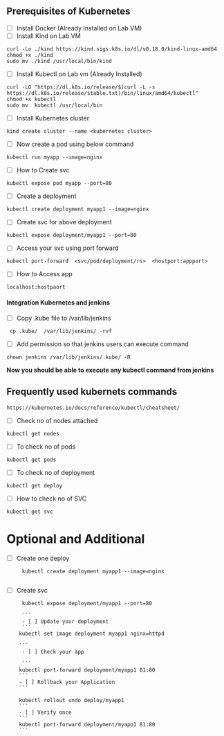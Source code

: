 ## Prerequisites of Kubernetes
- [ ] Install Docker (Already Installed on Lab VM)
- [ ] Install Kind on Lab VM

```
curl -Lo ./kind https://kind.sigs.k8s.io/dl/v0.18.0/kind-linux-amd64
chmod +x ./kind
sudo mv ./kind /usr/local/bin/kind
```

- [ ] Install Kubectl on Lab vm (Already Installed)

```
curl -LO "https://dl.k8s.io/release/$(curl -L -s https://dl.k8s.io/release/stable.txt)/bin/linux/amd64/kubectl"
chmod +x kubectl
sudo mv  kubectl /usr/local/bin
```
- [ ] Install Kubernetes cluster

```
kind create cluster --name <kubernetes cluster>
```

- [ ] Now create a pod using below command

```
kubectl run myapp --image=nginx
```
- [ ] How to Create svc

```
kubectl expose pod myapp --port=80
```
- [ ] Create a deployment

```
kubectl create deployment myapp1 --image=nginx
```
- [ ] Create svc for above deployment 

```
kubectl expose deployment/myapp1 --port=80
```

- [ ]  Access your svc using port forward 

```
kubectl port-forward  <svc/pod/deployment/rs>  <hostport:appport>
```

- [ ] How to Access app
```
localhost:hostpaort
```

#### Integration Kubernetes and jenkins 


- [ ] Copy .kube file to /var/lib/jenkins

```
 cp .kube/  /var/lib/jenkins/ -rvf 
 ```
 - [ ] Add permission so that jenkins users can execute command

```
chown jenkins /var/lib/jenkins/.kube/ -R
```

**Now you should be able to execute any kubectl command from jenkins**




## Frequently used kubernets commands
 ```
 https://kubernetes.io/docs/reference/kubectl/cheatsheet/
 ```
 - [ ] Check no of nodes attached

```
kubectl get nodes
```
- [ ] To check no of pods

```
kubectl get pods
```
- [ ] To check no of deployment

```
kubectl get deploy
```
- [ ] How to check no of SVC

```
kubectl get svc
```


# Optional and Additional
- [ ] Create one deploy

```
     kubectl create deployment myapp1 --image=nginx
     
  ```
  - [ ] Create svc 

```
     kubectl expose deployment/myapp1 --port=80
     
     ```
     - [ ] Update your deployment
     ```
    kubectl set image deployment myapp1 nginx=httpd
    
    ```
     - [ ] Check your app
     
     ```
    kubectl port-forward deployment/myapp1 81:80
    ```
    - [ ] Rollback your Application
    ```
    
    kubectl rollout undo deploy/myapp1
    ```
    - [ ] Verify once
    ```
    kubectl port-forward deployment/myapp1 81:80
    ```

